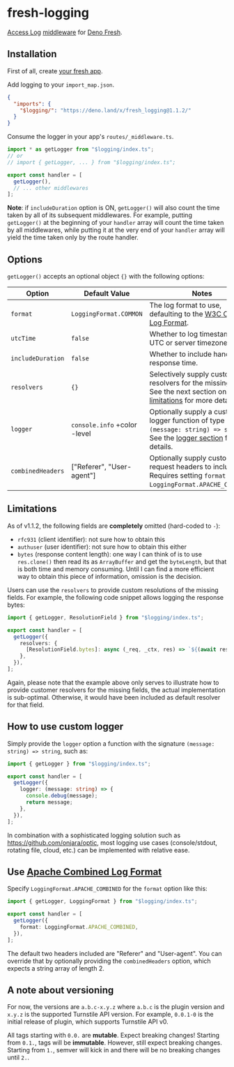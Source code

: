 # fresh-logging

[Access Log](https://www.w3.org/Daemon/User/Config/Logging.html#common-logfile-format) [middleware](https://fresh.deno.dev/docs/concepts/middleware) for
[Deno Fresh](https://fresh.deno.dev/).

## Installation

First of all, create [your fresh app](https://fresh.deno.dev/docs/getting-started/create-a-project).

Add logging to your `import_map.json`.

```json
{
  "imports": {
    "$logging/": "https://deno.land/x/fresh_logging@1.1.2/"
  }
}
```

Consume the logger in your app's `routes/_middleware.ts`.

```ts
import * as getLogger from "$logging/index.ts";
// or
// import { getLogger, ... } from "$logging/index.ts";

export const handler = [
  getLogger(),
  // ... other middlewares
];
```

**Note**: if `includeDuration` option is ON, `getLogger()` will also count the time taken by all of its subsequent middlewares. For example, putting
`getLogger()` at the beginning of your `handler` array will count the time taken by all middlewares, while putting it at the very end of your `handler` array
will yield the time taken only by the route handler.

## Options

`getLogger()` accepts an optional object `{}` with the following options:

| Option            | Default Value                | Notes                                                                                                                                                   |
| ----------------- | ---------------------------- | ------------------------------------------------------------------------------------------------------------------------------------------------------- |
| `format`          | `LoggingFormat.COMMON`       | The log format to use, defaulting to the [W3C Common Log Format](https://www.w3.org/Daemon/User/Config/Logging.html#common-logfile-format).             |
| `utcTime`         | `false`                      | Whether to log timestamps in UTC or server timezone.                                                                                                    |
| `includeDuration` | `false`                      | Whether to include handler response time.                                                                                                               |
| `resolvers`       | `{}`                         | Selectively supply customer resolvers for the missing fields. See the next section on [limitations](#limitations) for more details.                     |
| `logger`          | `console.info` +color -level | Optionally supply a custom logger function of type `(message: string) => string`. See the [logger section](#how-to-use-custom-logger) for more details. |
| `combinedHeaders` | ["Referer", "User-agent"]    | Optionally supply custom request headers to include. Requires setting `format: LoggingFormat.APACHE_COMBINED`.                                          |

## Limitations

As of v1.1.2, the following fields are **completely** omitted (hard-coded to `-`):

- `rfc931` (client identifier): not sure how to obtain this
- `authuser` (user identifier): not sure how to obtain this either
- `bytes` (response content length): one way I can think of is to use `res.clone()` then read its as `ArrayBuffer` and get the `byteLength`, but that is both
  time and memory consuming. Until I can find a more efficient way to obtain this piece of information, omission is the decision.

Users can use the `resolvers` to provide custom resolutions of the missing fields. For example, the following code snippet allows logging the response bytes:

```ts
import { getLogger, ResolutionField } from "$logging/index.ts";

export const handler = [
  getLogger({
    resolvers: {
      [ResolutionField.bytes]: async (_req, _ctx, res) => `${(await res.clone().arrayBuffer()).byteLength}`,
    },
  }),
];
```

Again, please note that the example above only serves to illustrate how to provide customer resolvers for the missing fields, the actual implementation is
sub-optimal. Otherwise, it would have been included as default resolver for that field.

## How to use custom logger

Simply provide the `logger` option a function with the signature `(message: string) => string`, such as:

```ts
import { getLogger } from "$logging/index.ts";

export const handler = [
  getLogger({
    logger: (message: string) => {
      console.debug(message);
      return message;
    },
  }),
];
```

In combination with a sophisticated logging solution such as https://github.com/onjara/optic, most logging use cases (console/stdout, rotating file, cloud,
etc.) can be implemented with relative ease.

## Use [Apache Combined Log Format](https://httpd.apache.org/docs/2.4/logs.html#:~:text=%25B%20instead.-,Combined%20Log%20Format,-Another%20commonly%20used)

Specify `LoggingFormat.APACHE_COMBINED` for the `format` option like this:

```ts
import { getLogger, LoggingFormat } from "$logging/index.ts";

export const handler = [
  getLogger({
    format: LoggingFormat.APACHE_COMBINED,
  }),
];
```

The default two headers included are "Referer" and "User-agent". You can override that by optionally providing the `combinedHeaders` option, which expects a
string array of length 2.

## A note about versioning

For now, the versions are `a.b.c-x.y.z` where `a.b.c` is the plugin version and `x.y.z` is the supported Turnstile API version. For example, `0.0.1-0` is the
initial release of plugin, which supports Turnstile API v0.

All tags starting with `0.0.` are **mutable**. Expect breaking changes! Starting from `0.1.`, tags will be **immutable**. However, still expect breaking
changes. Starting from `1.`, semver will kick in and there will be no breaking changes until `2.`.
